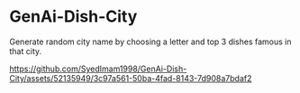 # GenAi-Dish-City
Generate random city name by choosing a letter and top 3 dishes famous in that city.




https://github.com/SyedImam1998/GenAi-Dish-City/assets/52135949/3c97a561-50ba-4fad-8143-7d908a7bdaf2

